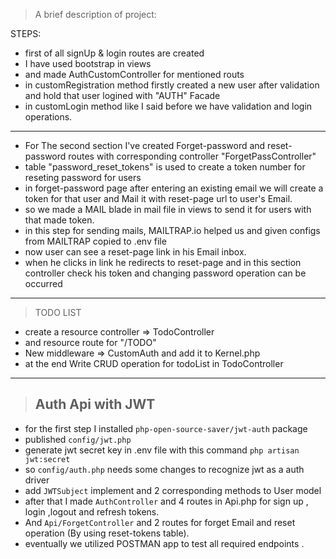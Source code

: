 > A brief description of project:

STEPS:
* first of all  signUp & login routes are created
* I have used bootstrap in views
* and made AuthCustomController for mentioned routs
* in customRegistration method firstly created a new user after validation and hold that user logined with "AUTH" Facade  
* in customLogin method like I said before we have validation and login operations.
* ***
* For The second section I've created Forget-password and reset-password routes with corresponding controller "ForgetPassController"
*  table "password_reset_tokens" is used to create a token number for reseting password for users
* in forget-password page after entering an existing email we will create a token for that user and Mail it with reset-page url to user's Email.
* so we made a MAIL blade in mail file in views to send it for users with that made token.
* in this step for sending mails, MAILTRAP.io helped us and given configs from MAILTRAP copied to .env file 
* now user can see a reset-page link in his Email inbox.
* when he clicks in link he redirects to reset-page and in this section controller check his token and changing password operation can be occurred  

* ****
> TODO LIST

* create a resource controller => TodoController
* and resource route for "/TODO"
* New middleware => CustomAuth and add it to Kernel.php
* at the end Write CRUD operation for todoList in TodoController
****
>## Auth Api with JWT
* for the first step I installed `php-open-source-saver/jwt-auth` package 
* published `config/jwt.php`
* generate jwt secret key in .env file with this command `php artisan jwt:secret`
* so `config/auth.php` needs some changes to recognize jwt as a auth driver
* add `JWTSubject` implement and 2 corresponding methods to User model 
* after that I made `AuthController` and 4 routes in Api.php for sign up , login ,logout and refresh tokens.
* And `Api/ForgetController` and 2 routes for forget Email and reset operation (By using reset-tokens table).  
* eventually we utilized POSTMAN app to test all required endpoints .  
